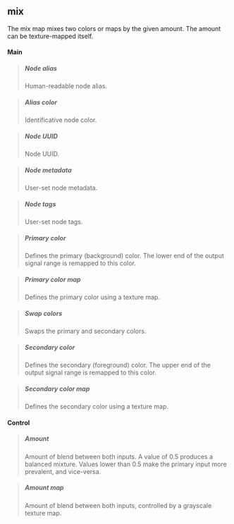 ## **mix**

The mix map mixes two colors or maps by the given amount. The amount can be texture-mapped itself.
#### Main

> ##### Node alias
> Human-readable node alias.

> ##### Alias color
> Identificative node color.

> ##### Node UUID
> Node UUID.

> ##### Node metadata
> User-set node metadata.

> ##### Node tags
> User-set node tags.

> ##### Primary color
> Defines the primary (background) color. The lower end of the output signal range is remapped to this color.

> ##### Primary color map
> Defines the primary color using a texture map.

> ##### Swap colors
> Swaps the primary and secondary colors.

> ##### Secondary color
> Defines the secondary (foreground) color. The upper end of the output signal range is remapped to this color.

> ##### Secondary color map
> Defines the secondary color using a texture map.

#### Control

> ##### Amount
> Amount of blend between both inputs. A value of 0.5 produces a balanced mixture. Values lower than 0.5 make the primary input more prevalent, and vice-versa.

> ##### Amount map
> Amount of blend between both inputs, controlled by a grayscale texture map.

